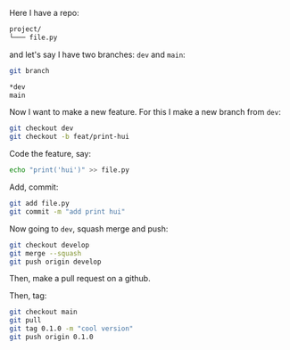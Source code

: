 Here I have a repo:

```zsh
project/
└─── file.py
```

and let's say I have two branches: `dev` and `main`:

```zsh
git branch
```

```zsh
*dev
main
```

Now I want to make a new feature. For this I make a new branch from `dev`:

```zsh
git checkout dev
git checkout -b feat/print-hui
```

Code the feature, say:

```zsh
echo "print('hui')" >> file.py
```

Add, commit:
```zsh
git add file.py
git commit -m "add print hui"
```

Now going to `dev`, squash merge and push:
```zsh
git checkout develop
git merge --squash
git push origin develop
```

Then, make a pull request on a github.

Then, tag:

```zsh
git checkout main
git pull
git tag 0.1.0 -m "cool version"
git push origin 0.1.0
```

